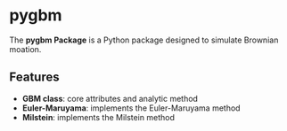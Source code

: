 # pygbm
The **pygbm Package** is a Python package designed to simulate Brownian moation.

## Features
- **GBM class**: core attributes and analytic method
- **Euler-Maruyama**: implements the Euler-Maruyama method
- **Milstein**: implements the Milstein method